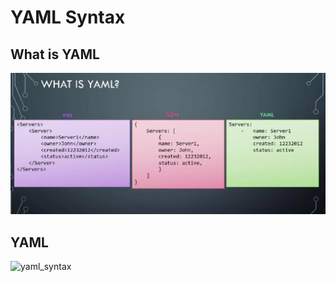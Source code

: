 # YAML Syntax
## What is YAML
![xml_json_yaml](Pictures/xml_json_yaml.png)
## YAML
![yaml_syntax](yaml_syntax.png)